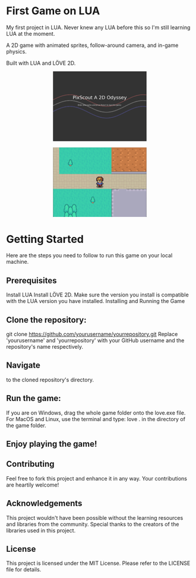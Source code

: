 # First Game on LUA
My first project in LUA. Never knew any LUA before this so I'm still learning LUA at the moment.

A 2D game with animated sprites, follow-around camera, and in-game physics.

Built with LUA and LÖVE 2D.

<p align="center">
  <img src="images/readme_img_0.png" alt="Screenshot 1" width="50%" height="50%">
</p>

<p align="center">
  <img src="images/readme_img_1.png" alt="Screenshot 2" width="50%" height="50%">
</p>

# Getting Started
Here are the steps you need to follow to run this game on your local machine.

## Prerequisites

Install LUA
Install LÖVE 2D. Make sure the version you install is compatible with the LUA version you have installed.
Installing and Running the Game

## Clone the repository:
git clone https://github.com/yourusername/yourrepository.git
Replace 'yourusername' and 'yourrepository' with your GitHub username and the repository's name respectively.

## Navigate 
to the cloned repository's directory.

## Run the game:
If you are on Windows, drag the whole game folder onto the love.exe file.
For MacOS and Linux, use the terminal and type:
love .
in the directory of the game folder.

## Enjoy playing the game!

## Contributing
Feel free to fork this project and enhance it in any way. Your contributions are heartily welcome!

## Acknowledgements
This project wouldn't have been possible without the learning resources and libraries from the community. Special thanks to the creators of the libraries used in this project.

## License
This project is licensed under the MIT License. Please refer to the LICENSE file for details.


